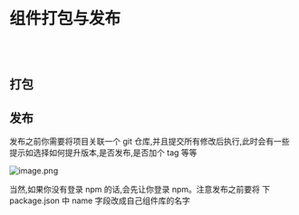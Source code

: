 # 组件打包与发布

<br />
<br />

## 打包

> 

## 发布

发布之前你需要将项目关联一个 git 仓库,并且提交所有修改后执行,此时会有一些提示如选择如何提升版本,是否发布,是否加个 tag 等等

![image.png](https://p1-juejin.byteimg.com/tos-cn-i-k3u1fbpfcp/8e1b7c40484f49c999ba492303e2855c~tplv-k3u1fbpfcp-watermark.image?)

当然,如果你没有登录 npm 的话,会先让你登录 npm。注意发布之前要将    下 package.json 中 name 字段改成自己组件库的名字
